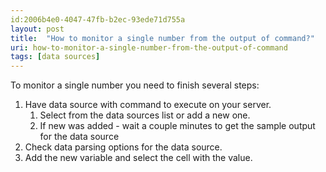```yaml
---
id:2006b4e0-4047-47fb-b2ec-93ede71d755a
layout: post
title:  "How to monitor a single number from the output of command?"
uri: how-to-monitor-a-single-number-from-the-output-of-command
tags: [data sources]
---
```


To monitor a single number you need to finish several steps:

<!--more-->

1.  Have data source with command to execute on your server.
    1.  Select from the data sources list or add a new one.
    2.  If new was added - wait a couple minutes to get the sample output for the data source
2.  Check data parsing options for the data source.
3.  Add the new variable and select the cell with the value.